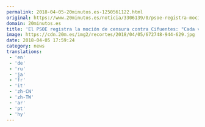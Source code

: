 ```yaml
---
permalink: 2018-04-05-20minutos.es-1250561122.html
original: https://www.20minutos.es/noticia/3306139/0/psoe-registra-mocion-censura-cifuentes/
domain: 20minutos.es
title: 'El PSOE registra la moción de censura contra Cifuentes: "Cada vez es más evidente que hubo fraude"'
image: https://cdn.20m.es/img2/recortes/2018/04/05/672748-944-629.jpg
date: 2018-04-05 17:59:24
category: news
translations: 
 - 'en'
 - 'de'
 - 'ru'
 - 'ja'
 - 'fr'
 - 'it'
 - 'zh-CN'
 - 'zh-TW'
 - 'ar'
 - 'pt'
 - 'hy'
---
```


